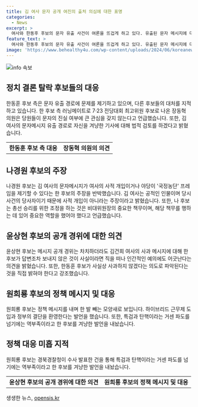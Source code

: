 ```yaml
---
title: 김 여사 문자 공개 여진의 출처 의심에 대한 표명
categories:
  - News
excerpt: >
  여사와 한동후 후보의 문자 유출 사건이 여론을 뜨겁게 하고 있다. 유출된 문자 메시지에 대응한 후보들은 서로를 겨냥하며 사과에 대한 입장을 밝혔다. 한 후보 측은 유출 경위에 논란을 제기하며 다른 후보들의 대처를 비판했고, 김 여사의 문자에 대한 공격적인 발언에 대해 법적 대응을 예고했다. 또한, 원희룡 후보는 정책 메시지로 관심을 끌며 해당 사건에 대한 입장을 내놓았다. 논란은 여전하며 사태의 전개가 계속 주목받을 전망이다.
feature_text: >
  여사와 한동후 후보의 문자 유출 사건이 여론을 뜨겁게 하고 있다. 유출된 문자 메시지에 대응한 후보들은 서로를 겨냥하며 사과에 대한 입장을 밝혔다. 한 후보 측은 유출 경위에 논란을 제기하며 다른 후보들의 대처를 비판했고, 김 여사의 문자에 대한 공격적인 발언에 대해 법적 대응을 예고했다. 또한, 원희룡 후보는 정책 메시지로 관심을 끌며 해당 사건에 대한 입장을 내놓았다. 논란은 여전하며 사태의 전개가 계속 주목받을 전망이다.
image: 'https://www.behealthy4u.com/wp-content/uploads/2024/06/koreanews.jpg'
---
```


<p><img src="https://www.behealthy4u.com/wp-content/uploads/2024/06/koreanews.jpg" alt="info 속보" /></p>

<h2 data-ke-size="size26">정치 결론 탈락 후보들의 대응</h2>

<p data-ke-size="size16">한동훈 후보 측은 문자 유출 경로에 문제를 제기하고 있으며, 다른 후보들의 대처를 지적하고 있습니다. 한 후보 측 러닝메이트로 7·23 전당대회 최고위원 후보로 나온 장동혁 의원은 당원들이 문자의 진실 여부에 큰 관심을 갖지 않는다고 언급했습니다. 또한, 김 여사의 문자메시지 유출 경로로 자신을 겨냥한 기사에 대해 법적 검토를 하겠다고 밝혔습니다.</p>

<table>
    <tr>
        <td style="text-align: center; height: 17px;"><b>한동훈 후보 측 대응</b></td>
        <td style="text-align: center; height: 17px;"><b>장동혁 의원의 의견</b></td>
    </tr>
</table>

<h2 data-ke-size="size26">나경원 후보의 주장</h2>

<p data-ke-size="size16">나경원 후보는 김 여사의 문자메시지가 여사의 사적 개입이거나 야당이 '국정농단' 프레임을 제기할 수 있다는 한 후보의 주장을 반박했습니다. 김 여사는 공적인 인물이며 당시 사건의 당사자이기 때문에 사적 개입이 아니라는 주장이라고 밝혔습니다. 또한, 나 후보는 총선 승리를 위한 조정을 하는 것은 비대위원장의 중요한 책무이며, 해당 책무를 행하는 데 있어 중요한 역할을 했어야 했다고 언급했습니다.</p>

<h2 data-ke-size="size26">윤상현 후보의 공개 경위에 대한 의견</h2>

<p data-ke-size="size16">윤상현 후보는 메시지 공개 경위는 차치하더라도 김건희 여사의 사과 메시지에 대해 한 후보가 답변조차 보내지 않은 것이 사실이라면 직을 떠나 인간적인 예의에도 어긋난다는 의견을 밝혔습니다. 또한, 한동훈 후보가 사실상 사과하지 않겠다는 의도로 파악된다는 것을 직접 밝혀야 한다고 강조했습니다.</p>

<h2 data-ke-size="size26">원희룡 후보의 정책 메시지 및 대응</h2>

<p data-ke-size="size16">원희룡 후보는 정책 메시지를 내며 한 발 빼는 모양새로 보입니다. 하이브리드 근무제 도입과 정부의 결단을 환영한다는 발언을 했습니다. 또한, 특검과 탄핵이라는 거센 파도를 넘기에는 역부족이라고 한 후보를 겨냥한 발언을 내놨습니다.</p>

<h2 data-ke-size="size26">정책 대응 미흡 지적</h2>

<p data-ke-size="size16">원희룡 후보는 경북경찰청이 수사 발표한 건을 통해 특검과 탄핵이라는 거센 파도를 넘기에는 역부족이라고 한 후보를 겨냥한 발언을 내놨습니다.</p>

<table>
    <tr>
        <td style="text-align: center; height: 17px;"><b>윤상현 후보의 공개 경위에 대한 의견</b></td>
        <td style="text-align: center; height: 17px;"><b>원희룡 후보의 정책 메시지 및 대응</b></td>
    </tr>
</table>
생생한 뉴스, <a href="https://opensis.kr" rel="dofollow">opensis.kr</a>


